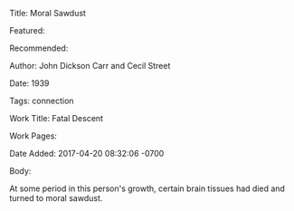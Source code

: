 Title: Moral Sawdust

Featured: 

Recommended: 

Author: John Dickson Carr and Cecil Street

Date: 1939

Tags: connection

Work Title: Fatal Descent

Work Pages:  

Date Added: 2017-04-20 08:32:06 -0700

Body:

At some period in this person's growth, certain brain tissues had died and turned to moral sawdust.


